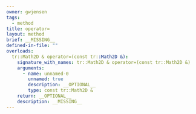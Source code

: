 ```yaml
---
owner: gwjensen
tags:
  - method
title: operator=
layout: method
brief: __MISSING__
defined-in-file: ""
overloads:
  tr::Math2D & operator=(const tr::Math2D &):
    signature_with_names: tr::Math2D & operator=(const tr::Math2D &)
    arguments:
      - name: unnamed-0
        unnamed: true
        description: __OPTIONAL__
        type: const tr::Math2D &
    return: __OPTIONAL__
    description: __MISSING__
---
```

